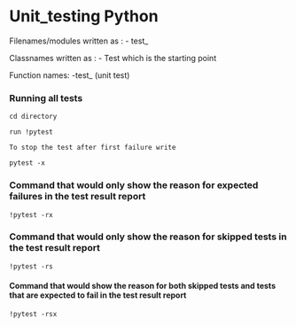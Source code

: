 # Unit_testing Python



Filenames/modules written as : - test_

Classnames written as : - Test which is the starting point

Function names: -test_ (unit test)


### Running all tests

```
cd directory

run !pytest

To stop the test after first failure write

pytest -x
```
### Command that would only show the reason for expected failures in the test result report

```
!pytest -rx
```
### Command that would only show the reason for skipped tests in the test result report

```
!pytest -rs
```
#### Command that would show the reason for both skipped tests and tests that are expected to fail in the test result report

```
!pytest -rsx
```
